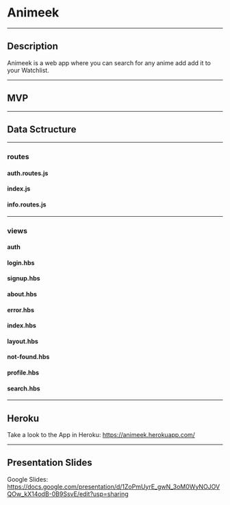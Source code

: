 # Animeek

***

## Description

Animeek is a web app where you can search for any anime add add it to your Watchlist. 

***

## MVP

***

## Data Sctructure

***

### routes

#### auth.routes.js
#### index.js
#### info.routes.js

***

### views

#### auth
#### login.hbs
#### signup.hbs

#### about.hbs
#### error.hbs
#### index.hbs
#### layout.hbs
#### not-found.hbs
#### profile.hbs
#### search.hbs

***

## Heroku

Take a look to the App in Heroku: <https://animeek.herokuapp.com/>

***

## Presentation Slides

Google Slides: <https://docs.google.com/presentation/d/1ZoPmUyrE_gwN_3oM0WyNOJOVQOw_kX14odB-0B9SsvE/edit?usp=sharing>



